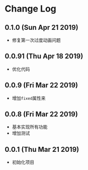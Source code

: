 # Change Log

## 0.1.0 (Sun Apr 21 2019)

-   修复第一次过度动画问题

## 0.0.91 (Thu Apr 18 2019)

-   优化代码

## 0.0.9 (Fri Mar 22 2019)

-   增加`fixed`属性来

## 0.0.8 (Fri Mar 22 2019)

-   基本实现所有功能
-   增加测试

## 0.0.1 (Thu Mar 21 2019)

-   初始化项目

